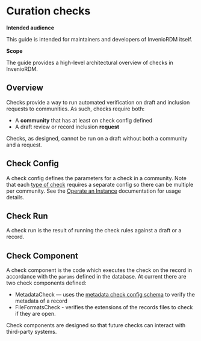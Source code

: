# Curation checks

**Intended audience**

This guide is intended for maintainers and developers of InvenioRDM itself.

**Scope**

The guide provides a high-level architectural overview of checks in InvenioRDM.

## Overview

Checks provide a way to run automated verification on draft and inclusion requests to communities. As such, checks require both:

* A **community** that has at least on check config defined
* A draft review or record inclusion **request**

Checks, as designed, cannot be run on a draft without both a community and a request.

## Check Config

A check config defines the parameters for a check in a community. Note that each [type of check](#check-component) requires a separate config so there can be multiple per community. See the [Operate an Instance](../../operate/customize/curation-checks.md) documentation for usage details.

## Check Run

A check run is the result of running the check rules against a draft or a record.

## Check Component

A check component is the code which executes the check on the record in accordance with the `params` defined in the database. At current there are two check components defined: 

* MetadataCheck — uses the [metadata check config schema](../../reference/checks_config.md) to verify the metadata of a record
* FileFormatsCheck - verifies the extensions of the records files to check if they are open.

Check components are designed so that future checks can interact with third-party systems.
